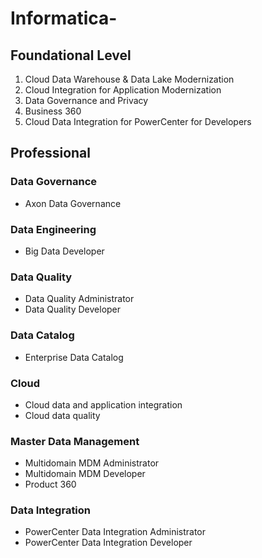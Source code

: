 # Informatica-

## Foundational Level

1. Cloud Data Warehouse & Data Lake Modernization
2. Cloud Integration for Application Modernization 
3. Data Governance and Privacy
4. Business 360
5. Cloud Data Integration for PowerCenter for Developers

## Professional

### Data Governance

- Axon Data Governance

### Data Engineering

- Big Data Developer

### Data Quality

- Data Quality Administrator
- Data Quality Developer

### Data Catalog

- Enterprise Data Catalog

### Cloud

- Cloud data and application integration
- Cloud data quality

### Master Data Management

- Multidomain MDM Administrator
- Multidomain MDM Developer
- Product 360

### Data Integration

- PowerCenter Data Integration Administrator
- PowerCenter Data Integration Developer
